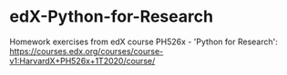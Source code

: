 # edX-Python-for-Research
Homework exercises from edX course PH526x - 'Python for Research': https://courses.edx.org/courses/course-v1:HarvardX+PH526x+1T2020/course/

